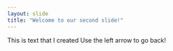 ```yaml
---
layout: slide
title: "Welcome to our second slide!"
---
```

This is text that I created
Use the left arrow to go back!
